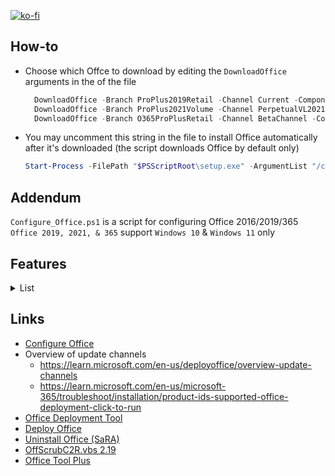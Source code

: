 [![ko-fi](https://www.ko-fi.com/img/githubbutton_sm.svg)](https://ko-fi.com/Q5Q51QUJC)

## How-to

* Choose which Offce to download by editing the `DownloadOffice` arguments in the of the file

  ```powershell
    DownloadOffice -Branch ProPlus2019Retail -Channel Current -Components Word, Excel, PowerPoint
    DownloadOffice -Branch ProPlus2021Volume -Channel PerpetualVL2021 -Components Excel, Word
    DownloadOffice -Branch O365ProPlusRetail -Channel BetaChannel -Components Excel, OneDrive, Outlook, PowerPoint, Teams, Word
  ```

* You may uncomment this string in the file to install Office automatically after it's downloaded (the script downloads Office by default only)

  ```powershell
  Start-Process -FilePath "$PSScriptRoot\setup.exe" -ArgumentList "/configure `"$PSScriptRoot\Config.xml`"" -Wait
  ```

## Addendum

`Configure_Office.ps1` is a script for configuring Office 2016/2019/365
`Office 2019, 2021, & 365` support `Windows 10` & `Windows 11` only

## Features

<details>
  <summary>List</summary>

* General
* Remove diagnostics tracking scheduled tasks
* Do not send additional diagnostic and usage data to Microsoft
* Disable LinkedIn features in Office applications
* Turn off the cloud features
* Turn on Touch/Mouse Mode

* Word
  * Do not show the Start screen when application starts
  * Do not open e-mail attachments and other uneditable files in reading view
  * Disable Protected View for files originating from the Internet
  * Disable Protected View for files located in potentially unsafe locations
  * Disable Protected View for Outlook attachments
  * Show the ruler
  * Save AutoRecover information every 3 minutes
  * Enable the "Draw" tab
  * Enable the "Developer" tab
  * Remove Adobe Acrobat Pro DC COM Add-ins

* Excel
  * Do not show the Start screen when application starts
  * Disable Protected View for files originating from the Internet
  * Disable Protected View for files located in potentially unsafe locations
  * Disable Protected View for Outlook attachments
  * Save AutoRecover information every 3 minutes
  * Enable the "Draw" tab
  * Enable the "Developer" tab

</details>

## Links

* [Configure Office](https://config.office.com/deploymentsettings)
* Overview of update channels
  * <https://learn.microsoft.com/en-us/deployoffice/overview-update-channels>
  * <https://learn.microsoft.com/en-us/microsoft-365/troubleshoot/installation/product-ids-supported-office-deployment-click-to-run>
* [Office Deployment Tool](https://www.microsoft.com/en-us/download/details.aspx?id=49117)
* [Deploy Office](https://learn.microsoft.com/en-us/deployoffice/deployment-guide-microsoft-365-apps)
* [Uninstall Office (SaRA)](https://www.microsoft.com/en-us/download/100607)
* [OffScrubC2R.vbs 2.19](https://github.com/farag2/Office/tree/master/Office_Uninstall)
* [Office Tool Plus](https://github.com/YerongAI/Office-Tool)
